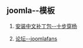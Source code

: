 ## joomla--模板
1. [安装中文补丁包--十步穿杨](http://cocoate.com/zh-hans/j3cn/language)

2. [论坛--joomlafans](http://joomlafans.org/)
